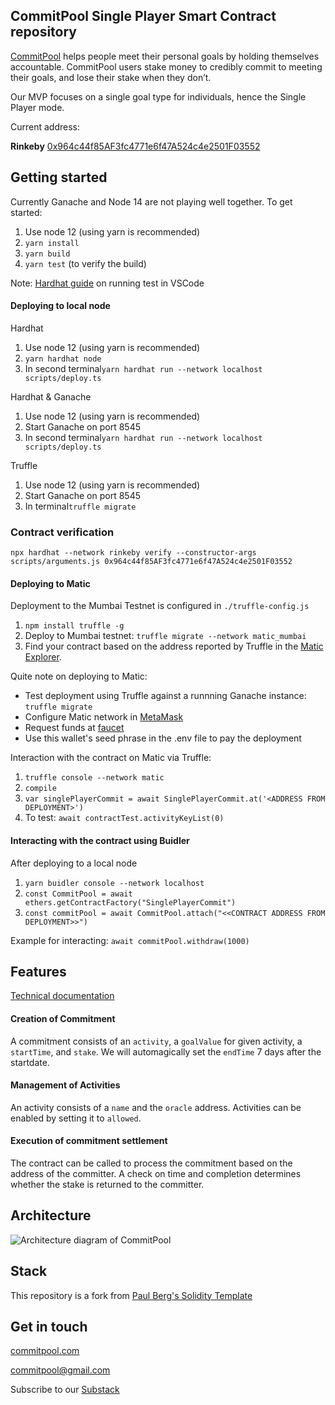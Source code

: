 ##  CommitPool Single Player Smart Contract repository

[CommitPool](http://commitpool.com/) helps people meet their personal goals by holding themselves accountable. CommitPool users stake money to credibly commit to meeting their goals, and lose their stake when they don’t.

Our MVP focuses on a single goal type for individuals, hence the Single Player mode.

Current address:

**Rinkeby** [0x964c44f85AF3fc4771e6f47A524c4e2501F03552](https://rinkeby.etherscan.io/address/0x964c44f85AF3fc4771e6f47A524c4e2501F03552)

## Getting started

Currently Ganache and Node 14 are not playing well together. To get started:

1. Use node 12 (using yarn is recommended)
2. ```yarn install```
3. ```yarn build```
4. ```yarn test``` (to verify the build)

Note: [Hardhat guide](https://hardhat.org/guides/vscode-tests.html) on running test in VSCode

#### Deploying to local node
Hardhat

1. Use node 12 (using yarn is recommended)
2. ```yarn hardhat node```
3. In second terminal```yarn hardhat run --network localhost scripts/deploy.ts  ```

Hardhat & Ganache

1. Use node 12 (using yarn is recommended)
2. Start Ganache on port 8545
3. In second terminal```yarn hardhat run --network localhost scripts/deploy.ts  ```

Truffle

1. Use node 12 (using yarn is recommended)
2. Start Ganache on port 8545
3. In terminal```truffle migrate```

### Contract verification

``` npx hardhat --network rinkeby verify --constructor-args scripts/arguments.js 0x964c44f85AF3fc4771e6f47A524c4e2501F03552 ```

#### Deploying to Matic
Deployment to the Mumbai Testnet is configured in ```./truffle-config.js```

1. ```npm install truffle -g```
2. Deploy to Mumbai testnet: ```truffle migrate --network matic_mumbai```
3. Find your contract based on the address reported by Truffle in the [Matic Explorer](https://explorer-mumbai.maticvigil.com/).

Quite note on deploying to Matic:
* Test deployment using Truffle against a runnning Ganache instance: ```truffle migrate```
* Configure Matic network in [MetaMask](https://docs.matic.network/docs/develop/metamask/config-matic/)
* Request funds at [faucet](https://faucet.matic.network/)
* Use this wallet's seed phrase in the .env file to pay the deployment

Interaction with the contract on Matic via Truffle:
1. ```truffle console --network matic```
2. ```compile```
3. ```var singlePlayerCommit = await SinglePlayerCommit.at('<ADDRESS FROM DEPLOYMENT>')```
4. To test: ```await contractTest.activityKeyList(0)```

#### Interacting with the contract using Buidler
After deploying to a local node
1. ```yarn buidler console --network localhost     ```
2. ```const CommitPool = await ethers.getContractFactory("SinglePlayerCommit")```
3. ```const commitPool = await CommitPool.attach("<<CONTRACT ADDRESS FROM DEPLOYMENT>>")```

Example for interacting:
```await commitPool.withdraw(1000)```
## Features
[Technical documentation](https://ipfs.io/ipfs/QmVrBwsQ67RE9CVzyQRvDucK4LrjgB7tkAserztyBDNfJi)
#### Creation of Commitment

A commitment consists of an ```activity```, a ```goalValue``` for given activity, a ```startTime```, and ```stake```. We will automagically set the ```endTime``` 7 days after the startdate.

#### Management of Activities

An activity consists of a ```name``` and the ```oracle``` address. Activities can be enabled by setting it to ```allowed```.

#### Execution of commitment settlement

The contract can be called to process the commitment based on the address of the committer. A check on time and completion determines whether the stake is returned to the committer.

## Architecture

![Architecture diagram of CommitPool](/documentation/architecture.png "Architecture diagram")

## Stack

This repository is a fork from [Paul Berg's Solidity Template](https://github.com/PaulRBerg/solidity-template)

## Get in touch

[commitpool.com](http://commitpool.com/)

<commitpool@gmail.com>

Subscribe to our [Substack](https://commit.substack.com/)
